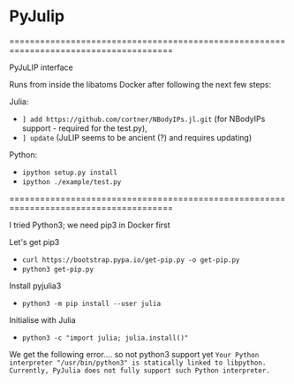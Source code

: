 # PyJulip

======================================================================================

PyJuLIP interface

Runs from inside the libatoms Docker after following the next few steps:

Julia: 
- `] add https://github.com/cortner/NBodyIPs.jl.git` (for NBodyIPs support - required for the test.py), 
- `] update` (JuLIP seems to be ancient (?) and requires updating)

Python:
- `ipython setup.py install`
- `ipython ./example/test.py`


======================================================================================



I tried Python3; we need pip3 in Docker first

Let's get pip3
- `curl https://bootstrap.pypa.io/get-pip.py -o get-pip.py`
- `python3 get-pip.py`

Install pyjulia3
- `python3 -m pip install --user julia`

Initialise with Julia
- `python3 -c "import julia; julia.install()"`

We get the following error.... so not python3 support yet
`Your Python interpreter "/usr/bin/python3"
is statically linked to libpython.  Currently, PyJulia does not fully
support such Python interpreter.`
